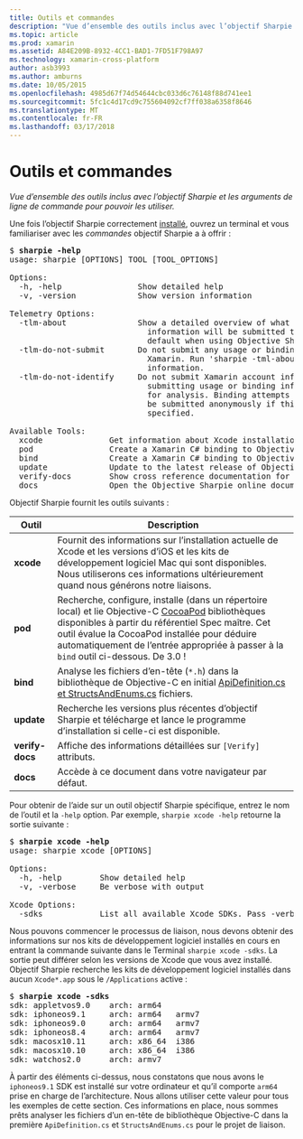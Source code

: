 ```yaml
---
title: Outils et commandes
description: "Vue d’ensemble des outils inclus avec l’objectif Sharpie et les arguments de ligne de commande pour pouvoir les utiliser."
ms.topic: article
ms.prod: xamarin
ms.assetid: A84E209B-8932-4CC1-BAD1-7FD51F798A97
ms.technology: xamarin-cross-platform
author: asb3993
ms.author: amburns
ms.date: 10/05/2015
ms.openlocfilehash: 4985d67f74d54644cbc033d6c76148f88d741ee1
ms.sourcegitcommit: 5fc1c4d17cd9c755604092cf7ff038a6358f8646
ms.translationtype: MT
ms.contentlocale: fr-FR
ms.lasthandoff: 03/17/2018
---
```

# <a name="tools--commands"></a>Outils et commandes

_Vue d’ensemble des outils inclus avec l’objectif Sharpie et les arguments de ligne de commande pour pouvoir les utiliser._

<style type="text/css"> .Terminal-bleu {couleur : rgb(10,96,254) ;} .terminal-vert {couleur : rgb(12,156,26) ;} .terminal à magenta {couleur : rgb(152,12,103) ;} </style>


Une fois l’objectif Sharpie correctement [installé](~/cross-platform/macios/binding/objective-sharpie/get-started.md), ouvrez un terminal et vous familiariser avec les <em>commandes</em> objectif Sharpie a à offrir :

<pre>$ <b>sharpie -help</b>
usage: sharpie [OPTIONS] TOOL [TOOL_OPTIONS]

Options:
  -h, -help                Show detailed help
  -v, -version             Show version information

Telemetry Options:
  -tlm-about               Show a detailed overview of what usage and binding
                             information will be submitted to Xamarin by
                             default when using Objective Sharpie.
  -tlm-do-not-submit       Do not submit any usage or binding information to
                             Xamarin. Run 'sharpie -tml-about' for more
                             information.
  -tlm-do-not-identify     Do not submit Xamarin account information when
                             submitting usage or binding information to Xamarin
                             for analysis. Binding attempts and usage data will
                             be submitted anonymously if this option is
                             specified.

Available Tools:
  xcode              Get information about Xcode installations and available SDKs.
  pod                Create a Xamarin C# binding to Objective-C CocoaPods
  bind               Create a Xamarin C# binding to Objective-C APIs
  update             Update to the latest release of Objective Sharpie
  verify-docs        Show cross reference documentation for [Verify] attributes
  docs               Open the Objective Sharpie online documentation</pre>

Objectif Sharpie fournit les outils suivants :

|Outil|Description|
|--- |--- |
|**xcode**|Fournit des informations sur l’installation actuelle de Xcode et les versions d’iOS et les kits de développement logiciel Mac qui sont disponibles. Nous utiliserons ces informations ultérieurement quand nous générons notre liaisons.|
|**pod**|Recherche, configure, installe (dans un répertoire local) et lie Objective-C [CocoaPod](https://cocoapods.org/) bibliothèques disponibles à partir du référentiel Spec maître. Cet outil évalue la CocoaPod installée pour déduire automatiquement de l’entrée appropriée à passer à la `bind` outil ci-dessous. De 3.0 !|
|**bind**|Analyse les fichiers d’en-tête (`*.h`) dans la bibliothèque de Objective-C en initial [ApiDefinition.cs et StructsAndEnums.cs](~/cross-platform/macios/binding/objective-sharpie/platform/apidefinitions-structsandenums.md) fichiers.|
|**update**|Recherche les versions plus récentes d’objectif Sharpie et télécharge et lance le programme d’installation si celle-ci est disponible.|
|**verify-docs**|Affiche des informations détaillées sur `[Verify]` attributs.|
|**docs**|Accède à ce document dans votre navigateur par défaut.|

Pour obtenir de l’aide sur un outil objectif Sharpie spécifique, entrez le nom de l’outil et la `-help` option. Par exemple, `sharpie xcode -help` retourne la sortie suivante :

<pre>$ <b>sharpie xcode -help</b>
usage: sharpie xcode [OPTIONS]

Options:
  -h, -help        Show detailed help
  -v, -verbose     Be verbose with output

Xcode Options:
  -sdks            List all available Xcode SDKs. Pass -verbose for more details.</pre>

Nous pouvons commencer le processus de liaison, nous devons obtenir des informations sur nos kits de développement logiciel installés en cours en entrant la commande suivante dans le Terminal `sharpie xcode -sdks`. La sortie peut différer selon les versions de Xcode que vous avez installé. Objectif Sharpie recherche les kits de développement logiciel installés dans aucun `Xcode*.app` sous le `/Applications` active :

<pre>$ <b>sharpie xcode -sdks</b>
<span class="terminal-blue">sdk:</span> appletvos9.0    <span class="terminal-green">arch:</span> arm64
<span class="terminal-blue">sdk:</span> iphoneos9.1     <span class="terminal-green">arch:</span> arm64   armv7
<span class="terminal-blue">sdk:</span> iphoneos9.0     <span class="terminal-green">arch:</span> arm64   armv7
<span class="terminal-blue">sdk:</span> iphoneos8.4     <span class="terminal-green">arch:</span> arm64   armv7
<span class="terminal-blue">sdk:</span> macosx10.11     <span class="terminal-green">arch:</span> x86_64  i386
<span class="terminal-blue">sdk:</span> macosx10.10     <span class="terminal-green">arch:</span> x86_64  i386
<span class="terminal-blue">sdk:</span> watchos2.0      <span class="terminal-green">arch:</span> armv7</pre>

À partir des éléments ci-dessus, nous constatons que nous avons le `iphoneos9.1` SDK est installé sur votre ordinateur et qu’il comporte `arm64` prise en charge de l’architecture. Nous allons utiliser cette valeur pour tous les exemples de cette section. Ces informations en place, nous sommes prêts analyser les fichiers d’un en-tête de bibliothèque Objective-C dans la première `ApiDefinition.cs` et `StructsAndEnums.cs` pour le projet de liaison.

